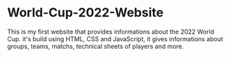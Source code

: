 # World-Cup-2022-Website
This is my first website that provides informations about the 2022 World Cup. it's build using HTML, CSS and JavaScript, it gives informations about groups, teams, matchs, technical sheets of players and more.
